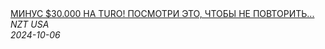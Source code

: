 <!--2024-10-06 15:34:45-->
<div class="yb">
  <a class="nodecor" href="/index.html?rabota/minus_30_000_na_turo_posmotri_eto_chtoby_ne_povtorit_etih_oshibok">
    <img class="preview" data-videoid="9XgS7hoX_uw" src="https://i2.ytimg.com/vi/9XgS7hoX_uw/hqdefault.jpg" align="middle" alt="">
  </a>
  <div class="inlbl text">
    <a class="nodecor" href="/index.html?rabota/minus_30_000_na_turo_posmotri_eto_chtoby_ne_povtorit_etih_oshibok">МИНУС $30.000 НА TURO! ПОСМОТРИ ЭТО, ЧТОБЫ НЕ ПОВТОРИТЬ...</a><br>
    <i class="smaller2">NZT USA</i><br>
    <i class="smaller3">2024-10-06</i>
  </div>
</div>
